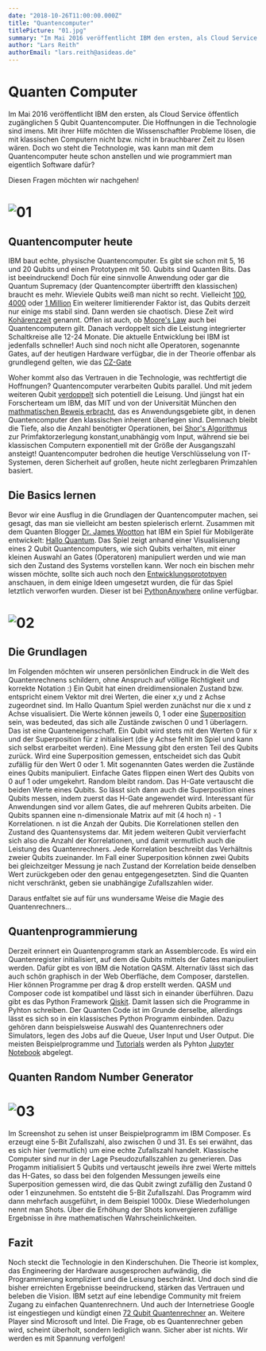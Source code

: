 ```yaml
---
date: "2018-10-26T11:00:00.000Z"
title: "Quantencomputer"
titlePicture: "01.jpg"
summary: "Im Mai 2016 veröffentlicht IBM den ersten, als Cloud Service öffentlich zugänglichen 5 Qubit Quantencomputer. Die Hoffnungen in die Technologie sind imens. Doch wo steht die Technologie heute und wie programmiert man eigentlich Software dafür?"
author: "Lars Reith"
authorEmail: "lars.reith@asideas.de"
---
```

# Quanten Computer

Im Mai 2016 veröffentlicht IBM den ersten, als Cloud Service öffentlich zugänglichen 5 Qubit Quantencomputer. Die Hoffnungen in die Technologie sind imens. Mit ihrer Hilfe möchten die Wissenschaftler Probleme lösen, die mit klassischen Computern nicht bzw. nicht in brauchbarer Zeit zu lösen wären. Doch wo steht die Technologie, was kann man mit dem Quantencomputer heute schon anstellen und wie programmiert man eigentlich Software dafür? 

Diesen Fragen möchten wir nachgehen!

# ![01](01.jpg)

## Quantencomputer heute

IBM baut echte, physische Quantencomputer. Es gibt sie schon mit 5, 16 und 20 Qubits und einen Prototypen mit 50. Qubits sind Quanten Bits. Das ist beeindruckend! Doch für eine sinnvolle Anwendung oder gar die Quantum Supremacy (der Quantencompter übertrifft den klassischen) braucht es mehr. Wieviele Qubits weiß man nicht so recht. Vielleicht [100](https://thenextweb.com/artificial-intelligence/2018/02/06/heres-why-100-qubit-quantum-computers-could-change-everything/), [4000](https://security.stackexchange.com/questions/87345/how-many-qubits-are-needed-to-factor-2048-bit-rsa-keys-on-a-quantum-computer) oder [1 Million](https://quantumexperience.ng.bluemix.net/proxy/tutorial/full-user-guide/004-Quantum_Algorithms/110-Shor's_algorithm.html) Ein weiterer limitierender Faktor ist, das Qubits derzeit nur einige ms stabil sind. Dann werden sie chaotisch. Diese Zeit wird [Kohärenzzeit](https://www.ibm.com/blogs/research/2018/10/quantum-advantage-2/) genannt. Offen ist auch, ob [Moore's Law](https://de.wikipedia.org/wiki/Mooresches_Gesetz) auch bei Quantencomputern gilt. Danach verdoppelt sich die Leistung integrierter Schaltkreise alle 12-24 Monate. Die aktuelle Entwicklung bei IBM ist jedenfalls schneller! Auch sind noch nicht alle Operatoren, sogenannte Gates, auf der heutigen Hardware verfügbar, die in der Theorie offenbar als grundlegend gelten, wie das [CZ-Gate](https://medium.com/qiskit/hello-quantum-2c1c00fe830c)

Woher kommt also das Vertrauen in die Technologie, was rechtfertigt die Hoffnungen? Quantencomputer verarbeiten Qubits parallel. Und mit jedem weiteren Qubit [verdoppelt](https://medium.com/qiskit/hello-quantum-2c1c00fe830c) sich potentiell die Leisung. Und jüngst hat ein Forscherteam um IBM, das MIT und von der Universität München den [mathmatischen Beweis erbracht](https://www.ibm.com/blogs/research/2018/10/quantum-advantage-2/), das es Anwendungsgebiete gibt, in denen Quantencomputer den klassischen inherent überlegen sind. Demnach bleibt die Tiefe, also die Anzahl benötigter Operationen, bei [Shor's Algorithmus](https://quantumexperience.ng.bluemix.net/proxy/tutorial/full-user-guide/004-Quantum_Algorithms/110-Shor's_algorithm.html) zur Primfaktorzerlegung konstant,unabhängig vom Input, während sie bei klassischen Computern exponentiell mit der Größe der Ausgangszahl ansteigt! Quantencomputer bedrohen die heutige Verschlüsselung von IT-Systemen, deren Sicherheit auf großen, heute nicht zerlegbaren Primzahlen basiert.

## Die Basics lernen

Bevor wir eine Ausflug in die Grundlagen der Quantencomputer machen, sei gesagt, das man sie vielleicht am besten spielerisch erlernt. Zusammen mit dem Quanten Blogger [Dr. James Wootton](https://medium.com/@decodoku) hat IBM ein Spiel für Mobilgeräte entwickelt: [Hallo Quantum](http://helloquantum.mybluemix.net/). Das Spiel zeigt anhand einer Visualisierung eines 2 Qubit Quantencomputers, wie sich Qubits verhalten, mit einer kleinen Auswahl an Gates (Operatoren) manipuliert werden und wie man sich den Zustand des Systems vorstellen kann. Wer noch ein bischen mehr wissen möchte, sollte sich auch noch den [Entwicklungsprototpyen](https://www.pythonanywhere.com/gists/a5d885816f7dc042a78df11ce6cf9652/main.py/ipython3/) anschauen, in dem einige Ideen umgesetzt wurden, die für das Spiel letztlich verworfen wurden. Dieser ist bei [PythonAnywhere](https://www.pythonanywhere.com/gists/a5d885816f7dc042a78df11ce6cf9652/main.py/ipython3/) online verfügbar.

# ![02](02.png)

## Die Grundlagen

Im Folgenden möchten wir unseren persönlichen Eindruck in die Welt des Quantenrechnens schildern, ohne Anspruch auf völlige Richtigkeit und korrekte Notation :) Ein Qubit hat einen dreidimensionalen Zustand bzw. entspricht einem Vektor mit drei Werten, die einer x,y und z Achse zugeordnet sind. Im Hallo Quantum Spiel werden zunächst nur die x und z Achse visualisiert. Die Werte können jeweils 0, 1 oder eine [Superposition](https://medium.com/qiskit/hello-quantum-2c1c00fe830c) sein, was bedeuted, das sich alle Zustände zwischen 0 und 1 überlagern. Das ist eine Quanteneigenschaft. Ein Qubit wird stets mit den Werten 0 für x und der Superposition für z initialisiert (die y Achse fehlt im Spiel und kann sich selbst erarbeitet werden). Eine Messung gibt den ersten Teil des Qubits zurück. Wird eine Superposition gemessen, entscheidet sich das Qubit zufällig für den Wert 0 oder 1. Mit sogenannten Gates werden die Zustände eines Qubits manipuliert. Einfache Gates flippen einen Wert des Qubits von 0 auf 1 oder umgekehrt. Random bleibt random. Das H-Gate vertauscht die beiden Werte eines Qubits. So lässt sich dann auch die Superposition eines Qubits messen, indem zuerst das H-Gate angewendet wird. Interessant für Anwendungen sind vor allem Gates, die auf mehreren Qubits arbeiten. Die Qubits spannen eine n-dimensionale Matrix auf mit (4 hoch n) - 1 Korrelationen. n ist die Anzah der Qubits. Die Korrelationen stellen den Zustand des Quantensystems dar. Mit jedem weiteren Qubit vervierfacht sich also die Anzahl der Korrelationen, und damit vermutlich auch die Leistung des Quantenrechners. Jede Korrelation beschreibt das Verhältnis zweier Qubits zueinander. Im Fall einer Superposition können zwei Qubits bei gleichzeitger Messung je nach Zustand der Korrelation beide denselben Wert zurückgeben oder den genau entgegengesetzten. Sind die Quanten nicht verschränkt, geben sie unabhängige Zufallszahlen wider.

Daraus entfaltet sie auf für uns wundersame Weise die Magie des Quantenrechners...

## Quantenprogrammierung

Derzeit erinnert ein Quantenprogramm stark an Assemblercode. Es wird ein Quantenregister initialisiert, auf dem die Qubits mittels der Gates manipuliert werden. Dafür gibt es von IBM die Notation QASM. Alternativ lässt sich das auch schön graphisch in der Web Oberfläche, dem Composer, darstellen. Hier können Programme per drag & drop erstellt werden. QASM und Composer code ist kompatibel und lässt sich in einander überführen. Dazu gibt es das Python Framework [Qiskit](https://qiskit.org/). Damit lassen sich die Programme in Pyhton schreiben. Der Quanten Code ist im Grunde derselbe, allerdings lässt es sich so in ein klassisches Python Programm einbinden. Dazu gehören dann beispielsweise Auswahl des Quantenrechners oder Simulators, legen des Jobs auf die Queue, User Input und User Output. Die meisten Beispielprogramme und [Tutorials](https://github.com/Qiskit/qiskit-tutorial) werden als Pyhton [Jupyter Notebook](http://jupyter.org/) abgelegt.

## Quanten Random Number Generator

# ![03](03.png)

Im Screenshot zu sehen ist unser Beispielprogramm im IBM Composer. Es erzeugt eine 5-Bit Zufallszahl, also zwischen 0 und 31. Es sei erwähnt, das es sich hier (vermutlich) um eine echte Zufallszahl handelt. Klassische Computer sind nur in der Lage Pseudozufallszahlen zu generieren. Das Progamm initialisiert 5 Qubits und vertauscht jeweils ihre zwei Werte mittels das H-Gates, so dass bei den folgenden Messungen jeweils eine Superposition gemessen wird, die das Qubit zwingt zufällig den Zustand 0 oder 1 einzunehmen. So entsteht die 5-Bit Zufallszahl. Das Programm wird dann mehrfach ausgeführt, in dem Beispiel 1000x. Diese Wiederholungen nennt man Shots. Über die Erhöhung der Shots konvergieren zufällige Ergebnisse in ihre mathematischen Wahrscheinlichkeiten.

## Fazit

Noch steckt die Technologie in den Kinderschuhen. Die Theorie ist komplex, das Engineering der Hardware ausgesprochen aufwändig, die Programmierung kompliziert und die Leisung beschränkt. Und doch sind die bisher erreichten Ergebnisse beeindruckend, stärken das Vertrauen und beleben die Vision. IBM setzt auf eine lebendige Community mit freiem Zugang zu einfachen Quantenrechnern. Und auch der Internetriese Google ist eingestiegen und kündigt einen [72 Qubit Quantenrechner](http://www.faz.net/aktuell/wirtschaft/diginomics/google-stellt-neuen-quantencomputer-namens-bristlecone-vor-15480332.html) an. Weitere Player sind Microsoft und Intel. Die Frage, ob es Quantenrechner geben wird, scheint überholt, sondern lediglich wann. Sicher aber ist nichts. Wir werden es mit Spannung verfolgen!
